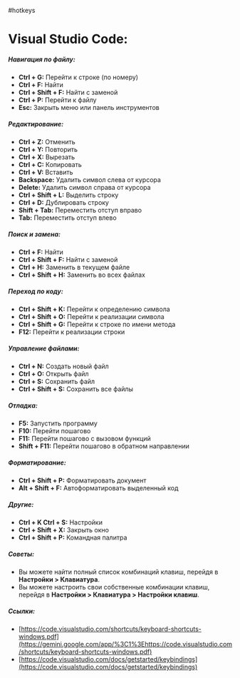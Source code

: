 #hotkeys

# Visual Studio Code:

##### Навигация по файлу:
- **Ctrl + G:** Перейти к строке (по номеру)
- **Ctrl + F:** Найти
- **Ctrl + Shift + F:** Найти с заменой
- **Ctrl + P:** Перейти к файлу
- **Esc:** Закрыть меню или панель инструментов

##### Редактирование:
- **Ctrl + Z:** Отменить
- **Ctrl + Y:** Повторить
- **Ctrl + X:** Вырезать
- **Ctrl + C:** Копировать
- **Ctrl + V:** Вставить
- **Backspace:** Удалить символ слева от курсора
- **Delete:** Удалить символ справа от курсора
- **Ctrl + Shift + L:** Выделить строку
- **Ctrl + D:** Дублировать строку
- **Shift + Tab:** Переместить отступ вправо
- **Tab:** Переместить отступ влево

##### Поиск и замена:
- **Ctrl + F:** Найти
- **Ctrl + Shift + F:** Найти с заменой
- **Ctrl + H:** Заменить в текущем файле
- **Ctrl + Shift + H:** Заменить во всех файлах

##### Переход по коду:
- **Ctrl + Shift + K:** Перейти к определению символа
- **Ctrl + Shift + O:** Перейти к реализации символа
- **Ctrl + Shift + G:** Перейти к строке по имени метода
- **F12:** Перейти к реализации строки

##### Управление файлами:
- **Ctrl + N:** Создать новый файл
- **Ctrl + O:** Открыть файл
- **Ctrl + S:** Сохранить файл
- **Ctrl + Shift + S:** Сохранить все файлы

##### Отладка:
- **F5:** Запустить программу
- **F10:** Перейти пошагово
- **F11:** Перейти пошагово с вызовом функций
- **Shift + F11:** Перейти пошагово в обратном направлении

##### Форматирование:
- **Ctrl + Shift + P:** Форматировать документ
- **Alt + Shift + F:** Автоформатировать выделенный код

##### Другие:
- **Ctrl + K Ctrl + S:** Настройки
- **Ctrl + Shift + X:** Закрыть окно
- **Ctrl + Shift + P:** Командная палитра

##### Советы:
- Вы можете найти полный список комбинаций клавиш, перейдя в **Настройки > Клавиатура**.
- Вы можете настроить свои собственные комбинации клавиш, перейдя в **Настройки > Клавиатура > Настройки клавиш**.

##### Ссылки:
- [https://code.visualstudio.com/shortcuts/keyboard-shortcuts-windows.pdf](https://gemini.google.com/app/%3C1%3Ehttps://code.visualstudio.com/shortcuts/keyboard-shortcuts-windows.pdf)
- [https://code.visualstudio.com/docs/getstarted/keybindings](https://code.visualstudio.com/docs/getstarted/keybindings)